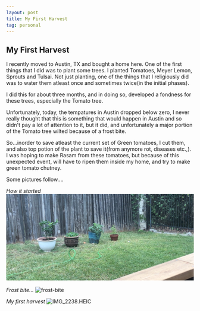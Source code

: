 ```yaml
---
layout: post
title: My First Harvest
tag: personal
---
```

## My First Harvest

I recently moved to Austin, TX and bought a home here. One of the first things that I did was to plant some trees. I planted Tomatoes, Meyer Lemon, Sprouts and Tulsai. Not just planting, one of the things that I religiously did was to water them atleast once and sometimes twice(in the initial phases). 

I did this for about three months, and in doing so, developed a fondness for these trees, especially the Tomato tree. 

Unfortunately, today, the tempatures in Austin dropped below zero, I never really thought that this is something that would happen in Austin and so didn't pay a lot of attention to it, but it did, and unfortunately a major portion of the Tomato tree wilted because of a frost bite. 

So...inorder to save atleast the current set of Green tomatoes, I cut them, and also top potion of the plant to save it(from anymore rot, diseases etc.,). I was hoping to make Rasam from these tomatoes, but because of this unexpected event, will have to ripen them inside my home, and try to make green tomato chutney. 

Some pictures follow....

_How it started_
![how-it-started](/assets/images/home-plants.jpeg)

_Frost bite..._
![frost-bite](/assets/images/tomato-plant-wilted.png)

_My first harvest_
![IMG_2238.HEIC](/assets/images/tomato-harvest.png)
